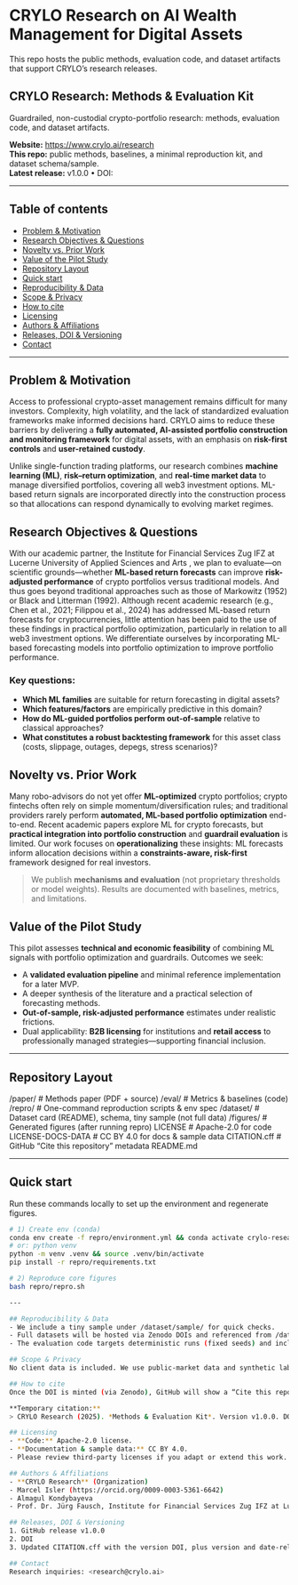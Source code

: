 # CRYLO Research on AI Wealth Management for Digital Assets
This repo hosts the public methods, evaluation code, and dataset artifacts that support CRYLO’s research releases.

## CRYLO Research: Methods & Evaluation Kit
Guardrailed, non-custodial crypto-portfolio research: methods, evaluation code, and dataset artifacts.

**Website:** https://www.crylo.ai/research  
**This repo:** public methods, baselines, a minimal reproduction kit, and dataset schema/sample.  
**Latest release:** v1.0.0 • DOI: 

---

## Table of contents
- [Problem & Motivation](#problem--motivation)
- [Research Objectives & Questions](#research-objectives--questions)
- [Novelty vs. Prior Work](#novelty-vs-prior-work)
- [Value of the Pilot Study](#value-of-the-pilot-study)
- [Repository Layout](#repository-layout)
- [Quick start](#quick-start)
- [Reproducibility & Data](#reproducibility--data)
- [Scope & Privacy](#scope--privacy)
- [How to cite](#how-to-cite)
- [Licensing](#licensing)
- [Authors & Affiliations](#authors--affiliations)
- [Releases, DOI & Versioning](#releases-doi--versioning)
- [Contact](#contact)

---

## Problem & Motivation
Access to professional crypto-asset management remains difficult for many investors. Complexity, high volatility, and the lack of standardized evaluation frameworks make informed decisions hard. CRYLO aims to reduce these barriers by delivering a **fully automated, AI-assisted portfolio construction and monitoring framework** for digital assets, with an emphasis on **risk-first controls** and **user-retained custody**.

Unlike single-function trading platforms, our research combines **machine learning (ML)**, **risk–return optimization**, and **real-time market data** to manage diversified portfolios, covering all web3 investment options. ML-based return signals are incorporated directly into the construction process so that allocations can respond dynamically to evolving market regimes.

## Research Objectives & Questions
With our academic partner, the Institute for Financial Services Zug IFZ at Lucerne University of Applied Sciences and Arts , we plan to evaluate—on scientific grounds—whether **ML-based return forecasts** can improve **risk-adjusted performance** of crypto portfolios versus traditional models. And thus goes beyond traditional approaches such as those of Markowitz (1952) or Black and Litterman (1992). Although recent academic research (e.g., Chen et al., 2021; Filippou et al., 2024) has addressed ML-based return forecasts for cryptocurrencies, little attention has been paid to the use of these findings in practical portfolio optimization, particularly in relation to all web3 investment options. We differentiate ourselves by incorporating ML-based forecasting models into portfolio optimization to improve portfolio performance.

### Key questions:
- **Which ML families** are suitable for return forecasting in digital assets?  
- **Which features/factors** are empirically predictive in this domain?  
- **How do ML-guided portfolios perform out-of-sample** relative to classical approaches?  
- **What constitutes a robust backtesting framework** for this asset class (costs, slippage, outages, depegs, stress scenarios)?

## Novelty vs. Prior Work
Many robo-advisors do not yet offer **ML-optimized** crypto portfolios; crypto fintechs often rely on simple momentum/diversification rules; and traditional providers rarely perform **automated, ML-based portfolio optimization** end-to-end. Recent academic papers explore ML for crypto forecasts, but **practical integration into portfolio construction** and **guardrail evaluation** is limited. Our work focuses on **operationalizing** these insights: ML forecasts inform allocation decisions within a **constraints-aware, risk-first** framework designed for real investors.

> We publish **mechanisms and evaluation** (not proprietary thresholds or model weights). Results are documented with baselines, metrics, and limitations.

## Value of the Pilot Study
This pilot assesses **technical and economic feasibility** of combining ML signals with portfolio optimization and guardrails. Outcomes we seek:
- A **validated evaluation pipeline** and minimal reference implementation for a later MVP.  
- A deeper synthesis of the literature and a practical selection of forecasting methods.  
- **Out-of-sample, risk-adjusted performance** estimates under realistic frictions.  
- Dual applicability: **B2B licensing** for institutions and **retail access** to professionally managed strategies—supporting financial inclusion.

---

## Repository Layout
/paper/ # Methods paper (PDF + source)
/eval/ # Metrics & baselines (code)
/repro/ # One-command reproduction scripts & env spec
/dataset/ # Dataset card (README), schema, tiny sample (not full data)
/figures/ # Generated figures (after running repro)
LICENSE # Apache-2.0 for code
LICENSE-DOCS-DATA # CC BY 4.0 for docs & sample data
CITATION.cff # GitHub “Cite this repository” metadata
README.md

---

## Quick start
Run these commands locally to set up the environment and regenerate figures.

```bash
# 1) Create env (conda)
conda env create -f repro/environment.yml && conda activate crylo-research
# or: python venv
python -m venv .venv && source .venv/bin/activate
pip install -r repro/requirements.txt

# 2) Reproduce core figures
bash repro/repro.sh

---

## Reproducibility & Data
- We include a tiny sample under /dataset/sample/ for quick checks.
- Full datasets will be hosted via Zenodo DOIs and referenced from /dataset/README.md.
- The evaluation code targets deterministic runs (fixed seeds) and includes basic leakage and alignment checks.

## Scope & Privacy
No client data is included. We use public-market data and synthetic labels for evaluation tasks. We disclose mechanisms, constraints, and metrics—but do not disclose proprietary thresholds, model weights, or feature recipes that would enable cloning.

## How to cite
Once the DOI is minted (via Zenodo), GitHub will show a “Cite this repository” button powered by CITATION.cff.

**Temporary citation:**
> CRYLO Research (2025). *Methods & Evaluation Kit*. Version v1.0.0. DOI: *pending*. Available at: (https://github.com/CRYLOai/ai-wealth-manager)

## Licensing
- **Code:** Apache-2.0 license.
- **Documentation & sample data:** CC BY 4.0.
- Please review third-party licenses if you adapt or extend this work.

## Authors & Affiliations
- **CRYLO Research** (Organization)
- Marcel Isler (https://orcid.org/0009-0003-5361-6642)
- Almagul Kondybayeva
- Prof. Dr. Jürg Fausch, Institute for Financial Services Zug IFZ at Lucerne University of Applied Sciences and Arts

## Releases, DOI & Versioning
1. GitHub release v1.0.0
2. DOI
3. Updated CITATION.cff with the version DOI, plus version and date-released

## Contact
Research inquiries: <research@crylo.ai>
